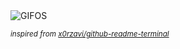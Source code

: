 <div align="justify">
<picture>
    <source media="(prefers-color-scheme: dark)" srcset="https://i.ibb.co/xtyCdPMX/output-gif.gif">
    <source media="(prefers-color-scheme: light)" srcset="https://i.ibb.co/xtyCdPMX/output-gif.gif">
    <img alt="GIFOS" src="https://i.ibb.co/xtyCdPMX/output-gif.gif">
</picture>

<sub><i>inspired from [x0rzavi/github-readme-terminal](https://github.com/x0rzavi/github-readme-terminal)</i></sub>

</div>

<!-- Image deletion URL: https://ibb.co/dwSWx1Qj/7b5d305f178adcd29bf0fd2a70a84444 -->